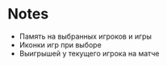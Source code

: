 # Notes

- Память на выбранных игроков и игры
- Иконки игр при выборе
- Выигрышей у текущего игрока на матче
